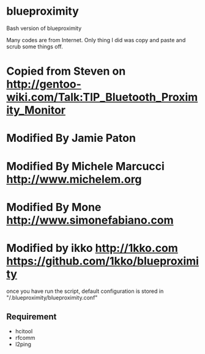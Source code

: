 blueproximity
=============
Bash version of blueproximity

Many codes are from Internet. Only thing I did was copy and paste and scrub some things off.

# Copied from Steven on http://gentoo-wiki.com/Talk:TIP_Bluetooth_Proximity_Monitor
# Modified By Jamie Paton 
# Modified By Michele Marcucci http://www.michelem.org
# Modified By Mone http://www.simonefabiano.com
# Modified by ikko http://1kko.com https://github.com/1kko/blueproximity

once you have run the script,
default configuration is stored in "<your home dir>/.blueproximity/blueproximity.conf"


Requirement
-----------
- hcitool
- rfcomm
- l2ping
